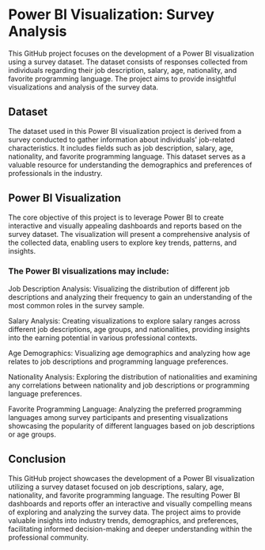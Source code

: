 # Power BI Visualization: Survey Analysis
This GitHub project focuses on the development of a Power BI visualization using a survey dataset. The dataset consists of responses collected from individuals regarding their job description, salary, age, nationality, and favorite programming language. The project aims to provide insightful visualizations and analysis of the survey data.

## Dataset
The dataset used in this Power BI visualization project is derived from a survey conducted to gather information about individuals' job-related characteristics. It includes fields such as job description, salary, age, nationality, and favorite programming language. This dataset serves as a valuable resource for understanding the demographics and preferences of professionals in the industry.

## Power BI Visualization
The core objective of this project is to leverage Power BI to create interactive and visually appealing dashboards and reports based on the survey dataset. The visualization will present a comprehensive analysis of the collected data, enabling users to explore key trends, patterns, and insights.

### The Power BI visualizations may include:

Job Description Analysis: Visualizing the distribution of different job descriptions and analyzing their frequency to gain an understanding of the most common roles in the survey sample.

Salary Analysis: Creating visualizations to explore salary ranges across different job descriptions, age groups, and nationalities, providing insights into the earning potential in various professional contexts.

Age Demographics: Visualizing age demographics and analyzing how age relates to job descriptions and programming language preferences.

Nationality Analysis: Exploring the distribution of nationalities and examining any correlations between nationality and job descriptions or programming language preferences.

Favorite Programming Language: Analyzing the preferred programming languages among survey participants and presenting visualizations showcasing the popularity of different languages based on job descriptions or age groups.

## Conclusion
This GitHub project showcases the development of a Power BI visualization utilizing a survey dataset focused on job descriptions, salary, age, nationality, and favorite programming language. The resulting Power BI dashboards and reports offer an interactive and visually compelling means of exploring and analyzing the survey data. The project aims to provide valuable insights into industry trends, demographics, and preferences, facilitating informed decision-making and deeper understanding within the professional community.
